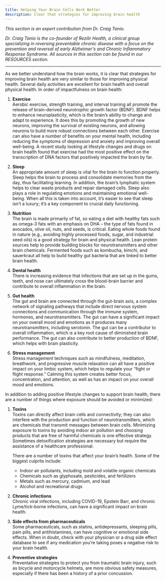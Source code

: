 ```yaml
---
title: Helping Your Brain Cells Work Better
description: Clear that strategies for improving brain health
---
```


<em>This section is an expert contribution from Dr. Craig Tanio.</em>

<em>Dr. Craig Tanio is the co-founder of Rezilir Health, a clinical group specializing in reversing preventable chronic disease with a focus on the prevention and reversal of early Alzheimer's and Chronic Inflammatory Response Syndrome. All sources in this section can be found in our RESOURCES section.</em>

---

As we better understand how the brain works, it is clear that strategies for improving brain health are very similar to those for improving physical health. Several daily activities are excellent for brain health and overall physical health. 
In order of impactfulness on brain health: 

1. **Exercise**  
Aerobic exercise, strength training, and interval training all promote the release of brain-derived neurotrophic growth factor (BDNF). BDNF helps to enhance neuroplasticity, which is the brain’s ability to change and adapt to experience. It does this by promoting the growth of new neurons, improving the survival of existing neurons, and allowing neurons to build more robust connections between each other. Exercise can also have a number of benefits on your mental health, including reducing the symptoms of depression and anxiety and improving overall well-being. A recent study looking at lifestyle changes and drugs on brain health found that exercise had the most positive effect on the transcription of DNA factors that positively impacted the brain by far. 

2. **Sleep**  
An appropriate amount of sleep is vital for the brain to function properly. Sleep helps the brain to process and consolidate memories from the day, thus facilitating learning. In addition, the brain’s lymphatic system helps to clear waste products and repair damaged
cells. Sleep also plays a role in regulating emotions and maintaining emotional well-being. When all this is taken into account, it’s easier to see that sleep isn’t a luxury; it’s a key component to crucial daily functioning. 

3. **Nutrition**  
The brain is made primarily of fat, so eating a diet with healthy fats such as omega-3 fats with an emphasis on DHA – the type of fats found in avocados, olive oil, nuts, and seeds, is critical. Eating whole foods found in nature (e.g., avoiding highly processed foods, sugar, and industrial seed oils) is a good strategy for brain and physical health. Lean protein sources help to provide building blocks for neurotransmitters and other brain chemicals. Fermented foods such as kombucha, kimchi, and sauerkraut all help to build healthy gut bacteria that are linked to better brain health. 

4. **Dental health**  
There is increasing evidence that infections that are set up in the gums, teeth, and nose can ultimately cross the blood-brain barrier and contribute to overall inflammation in the brain. 

5. **Gut health**  
The gut and brain are connected through the gut-brain axis, a complex network of signaling pathways that include direct nervous system connections and communication through the immune system, hormones, and neurotransmitters. The gut can have a significant impact on your overall mood and emotions as it produces many neurotransmitters, including serotonin. The gut can be a contributor to overall inflammation, which is a key root cause of diminished brain performance. The gut can also contribute to better production of BDNF, which helps with brain plasticity. 

6. **Stress management**  
Stress management techniques such as mindfulness, meditation, breathwork, and progressive muscle relaxation can all have a positive impact on your limbic system, which helps to regulate your “fight or flight response.” Calming this system creates better focus, concentration, and attention, as well as has an impact on your overall mood and emotions. 

In addition to adding positive lifestyle changes to support brain health, there are a number of things where exposure should be avoided or minimized:

1. **Toxins**  
Toxins can directly affect brain cells and connectivity; they can also interfere with the production and function of neurotransmitters, which are chemicals that transmit messages between brain cells. Minimizing exposure to toxins by avoiding indoor air pollution and choosing products that are free of harmful chemicals is one effective strategy. Sometimes detoxification strategies are necessary but require the assistance of a healthcare professional. 

    There are a number of toxins that affect your brain’s health. Some of the biggest culprits include: 

    - Indoor air pollutants, including mold and volatile organic chemicals 
    - Chemicals such as glyphosate, pesticides, and fertilizers 
    - Metals such as mercury, cadmium, and lead 
    - Alcohol and recreational drugs

2. **Chronic infections**  
Chronic viral infections, including COVID-19, Epstein Barr, and chronic Lyme/tick-borne infections, can have a significant impact on brain health. 

3. **Side effects from pharmaceuticals**  
Some pharmaceuticals, such as statins, antidepressants, sleeping pills, pain pills, and antihistamines, can have cognitive or emotional side effects. When in doubt, check with your physician or a drug side effect database to see if any medication you’re taking poses a negative risk to your brain health. 

4. **Preventive strategies**  
Preventative strategies to protect you from traumatic brain injury, such as bicycle and motorcycle helmets, are more obvious safety measures, especially if there has been a history of a prior concussion. 
